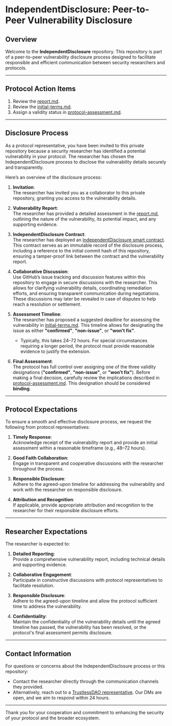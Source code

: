 # IndependentDisclosure: Peer-to-Peer Vulnerability Disclosure

## Overview  
Welcome to the **IndependentDisclosure** repository. This repository is part of a peer-to-peer vulnerability disclosure process designed to facilitate responsible and efficient communication between security researchers and protocols.

---

## Protocol Action Items  

1. Review the [report.md](./report.md).  
2. Review the [initial-terms.md](./initial-terms.md).  
3. Assign a validity status in [protocol-assessment.md](./protocol-assessment.md).  

---

## Disclosure Process  

As a protocol representative, you have been invited to this private repository because a security researcher has identified a potential vulnerability in your protocol. The researcher has chosen the IndependentDisclosure process to disclose the vulnerability details securely and transparently.  

Here’s an overview of the disclosure process:  

1. **Invitation**:  
   The researcher has invited you as a collaborator to this private repository, granting you access to the vulnerability details.  

2. **Vulnerability Report**:  
   The researcher has provided a detailed assessment in the [report.md](./report.md), outlining the nature of the vulnerability, its potential impact, and any supporting evidence.  

3. **IndependentDisclosure Contract**:  
   The researcher has deployed an [IndependentDisclosure smart contract](https://gist.github.com/0xKorok/cb1925bd68cf919b6d18181d46dd3cce). This contract serves as an immutable record of the disclosure process, including a reference to the initial commit hash of this repository, ensuring a tamper-proof link between the contract and the vulnerability report.  

4. **Collaborative Discussion**:  
   Use GitHub’s issue tracking and discussion features within this repository to engage in secure discussions with the researcher. This allows for clarifying vulnerability details, coordinating remediation efforts, and ensuring transparent communication during negotiations. These discussions may later be revealed in case of disputes to help reach a resolution or settlement.  

5. **Assessment Timeline**:  
   The researcher has proposed a suggested deadline for assessing the vulnerability in [initial-terms.md](./initial-terms.md). This timeline allows for designating the issue as either **"confirmed"**, **"non-issue"**, or **"won't fix"**.  
   - Typically, this takes 24–72 hours. For special circumstances requiring a longer period, the protocol must provide reasonable evidence to justify the extension.  

6. **Final Assessment**:  
   The protocol has full control over assigning one of the three validity designations (**"confirmed"**, **"non-issue"**, or **"won't fix"**). Before making a final decision, carefully review the implications described in [protocol-assessment.md](./protocol-assessment.md). This designation should be considered **binding**.  

---

## Protocol Expectations  

To ensure a smooth and effective disclosure process, we request the following from protocol representatives:  

1. **Timely Response**:  
   Acknowledge receipt of the vulnerability report and provide an initial assessment within a reasonable timeframe (e.g., 48–72 hours).  

2. **Good Faith Collaboration**:  
   Engage in transparent and cooperative discussions with the researcher throughout the process.  

3. **Responsible Disclosure**:  
   Adhere to the agreed-upon timeline for addressing the vulnerability and work with the researcher on responsible disclosure.  

4. **Attribution and Recognition**:  
   If applicable, provide appropriate attribution and recognition to the researcher for their responsible disclosure efforts.  

---

## Researcher Expectations  

The researcher is expected to:  

1. **Detailed Reporting**:  
   Provide a comprehensive vulnerability report, including technical details and supporting evidence.  

2. **Collaborative Engagement**:  
   Participate in constructive discussions with protocol representatives to facilitate resolution.  

3. **Responsible Disclosure**:  
   Adhere to the agreed-upon timeline and allow the protocol sufficient time to address the vulnerability.  

4. **Confidentiality**:  
   Maintain the confidentiality of the vulnerability details until the agreed timeline has passed, the vulnerability has been resolved, or the protocol's final assessment permits disclosure.  

---

## Contact Information  

For questions or concerns about the IndependentDisclosure process or this repository:  
- Contact the researcher directly through the communication channels they provided.  
- Alternatively, reach out to a [TrustlessDAO representative](https://x.com/0xKorok). Our DMs are open, and we aim to respond within 24 hours.  

---

Thank you for your cooperation and commitment to enhancing the security of your protocol and the broader ecosystem.  